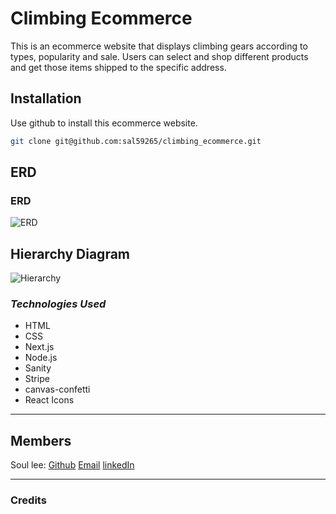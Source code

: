 # Climbing Ecommerce

This is an ecommerce website that displays climbing gears according to types, popularity and sale. Users can select and shop different products and get those items shipped to the specific address.

## Installation

Use github to install this ecommerce website.

```bash
git clone git@github.com:sal59265/climbing_ecommerce.git
```

## ERD

### **ERD**

![ERD](https://trello.com/1/cards/6334bcbabeb8bb00a825d9e8/attachments/6345bec723f1a00228bbbc33/download/image.png)

## Hierarchy Diagram

![Hierarchy](https://trello.com/c/LDr6jufN/17-create-hierarchy-diagram)

### **_Technologies Used_**

- HTML
- CSS
- Next.js
- Node.js
- Sanity
- Stripe
- canvas-confetti
- React Icons

---


## Members

Soul lee: [Github](https://github.com/sal59265?tab=repositories) [Email](lee.soul12@gmail.com) [linkedIn](https://www.linkedin.com/in/soul-lee/)

---

### **Credits**


